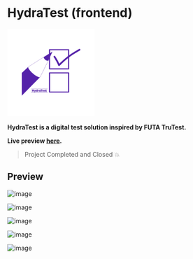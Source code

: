 # HydraTest (frontend)

<img src="public/assets/hydratest.png" height='200px' alt="Logo"/>

**HydraTest is a digital test solution inspired by FUTA TruTest.**

**Live preview [here](https://hydratest.vercel.app).**

> Project Completed and Closed 💥




## Preview

![image](https://user-images.githubusercontent.com/82800805/219941957-3ef95e0d-d4bd-4aa3-a646-d0338cfe02a7.png)

![image](https://user-images.githubusercontent.com/82800805/219941975-9d590f2c-fc0b-48d9-810b-5434397d7c4d.png)

![image](https://user-images.githubusercontent.com/82800805/219941979-b7d2cd7e-223f-4b16-8416-f4f53033aea4.png)

![image](https://user-images.githubusercontent.com/82800805/219941983-34d1255f-91e8-4ef3-89c7-a28f4a5997d8.png)

![image](https://user-images.githubusercontent.com/82800805/219942164-5c5bb4d1-0423-4f53-934b-dbe0ffc57715.png)



